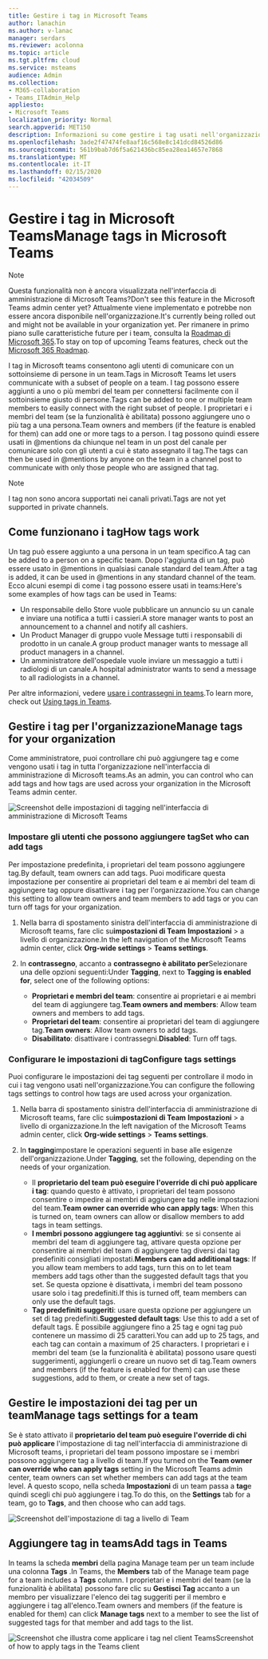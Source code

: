 ```yaml
---
title: Gestire i tag in Microsoft Teams
author: lanachin
ms.author: v-lanac
manager: serdars
ms.reviewer: acolonna
ms.topic: article
ms.tgt.pltfrm: cloud
ms.service: msteams
audience: Admin
ms.collection:
- M365-collaboration
- Teams_ITAdmin_Help
appliesto:
- Microsoft Teams
localization_priority: Normal
search.appverid: MET150
description: Informazioni su come gestire i tag usati nell'organizzazione in Microsoft teams.
ms.openlocfilehash: 3ade2f47474fe8aaf16c568e8c141dcd84526d86
ms.sourcegitcommit: 561b9bab7d6f5a621436bc85ea28ea14657e7868
ms.translationtype: MT
ms.contentlocale: it-IT
ms.lasthandoff: 02/15/2020
ms.locfileid: "42034509"
---
```

# <a name="manage-tags-in-microsoft-teams"></a><span data-ttu-id="1f37a-103">Gestire i tag in Microsoft Teams</span><span class="sxs-lookup"><span data-stu-id="1f37a-103">Manage tags in Microsoft Teams</span></span>

> [!NOTE]
> <span data-ttu-id="1f37a-104">Questa funzionalità non è ancora visualizzata nell'interfaccia di amministrazione di Microsoft Teams?</span><span class="sxs-lookup"><span data-stu-id="1f37a-104">Don't see this feature in the Microsoft Teams admin center yet?</span></span> <span data-ttu-id="1f37a-105">Attualmente viene implementato e potrebbe non essere ancora disponibile nell'organizzazione.</span><span class="sxs-lookup"><span data-stu-id="1f37a-105">It's currently being rolled out and might not be available in your organization yet.</span></span> <span data-ttu-id="1f37a-106">Per rimanere in primo piano sulle caratteristiche future per i team, consulta la [Roadmap di Microsoft 365](https://www.microsoft.com/microsoft-365/roadmap?filters=&searchterms=microsoft%2Cteams).</span><span class="sxs-lookup"><span data-stu-id="1f37a-106">To stay on top of upcoming Teams features, check out the [Microsoft 365 Roadmap](https://www.microsoft.com/microsoft-365/roadmap?filters=&searchterms=microsoft%2Cteams).</span></span>

<span data-ttu-id="1f37a-107">I tag in Microsoft teams consentono agli utenti di comunicare con un sottoinsieme di persone in un team.</span><span class="sxs-lookup"><span data-stu-id="1f37a-107">Tags in Microsoft Teams let users communicate with a subset of people on a team.</span></span> <span data-ttu-id="1f37a-108">I tag possono essere aggiunti a uno o più membri del team per connettersi facilmente con il sottoinsieme giusto di persone.</span><span class="sxs-lookup"><span data-stu-id="1f37a-108">Tags can be added to one or multiple team members to easily connect with the right subset of people.</span></span> <span data-ttu-id="1f37a-109">I proprietari e i membri del team (se la funzionalità è abilitata) possono aggiungere uno o più tag a una persona.</span><span class="sxs-lookup"><span data-stu-id="1f37a-109">Team owners and members (if the feature is enabled for them) can add one or more tags to a person.</span></span> <span data-ttu-id="1f37a-110">I tag possono quindi essere usati in @mentions da chiunque nel team in un post del canale per comunicare solo con gli utenti a cui è stato assegnato il tag.</span><span class="sxs-lookup"><span data-stu-id="1f37a-110">The tags can then be used in @mentions by anyone on the team in a channel post to communicate with only those people who are assigned that tag.</span></span>

> [!NOTE]
> <span data-ttu-id="1f37a-111">I tag non sono ancora supportati nei canali privati.</span><span class="sxs-lookup"><span data-stu-id="1f37a-111">Tags are not yet supported in private channels.</span></span>

## <a name="how-tags-work"></a><span data-ttu-id="1f37a-112">Come funzionano i tag</span><span class="sxs-lookup"><span data-stu-id="1f37a-112">How tags work</span></span>

<span data-ttu-id="1f37a-113">Un tag può essere aggiunto a una persona in un team specifico.</span><span class="sxs-lookup"><span data-stu-id="1f37a-113">A tag can be added to a person on a specific team.</span></span> <span data-ttu-id="1f37a-114">Dopo l'aggiunta di un tag, può essere usato in @mentions in qualsiasi canale standard del team.</span><span class="sxs-lookup"><span data-stu-id="1f37a-114">After a tag is added, it can be used in @mentions in any standard channel of the team.</span></span> <span data-ttu-id="1f37a-115">Ecco alcuni esempi di come i tag possono essere usati in teams:</span><span class="sxs-lookup"><span data-stu-id="1f37a-115">Here's some examples of how tags can be used in Teams:</span></span>

- <span data-ttu-id="1f37a-116">Un responsabile dello Store vuole pubblicare un annuncio su un canale e inviare una notifica a tutti i cassieri.</span><span class="sxs-lookup"><span data-stu-id="1f37a-116">A store manager wants to post an announcement to a channel and notify all cashiers.</span></span>
- <span data-ttu-id="1f37a-117">Un Product Manager di gruppo vuole Message tutti i responsabili di prodotto in un canale.</span><span class="sxs-lookup"><span data-stu-id="1f37a-117">A group product manager wants to message all product managers in a channel.</span></span>
- <span data-ttu-id="1f37a-118">Un amministratore dell'ospedale vuole inviare un messaggio a tutti i radiologi di un canale.</span><span class="sxs-lookup"><span data-stu-id="1f37a-118">A hospital administrator wants to send a message to all radiologists in a channel.</span></span>

<span data-ttu-id="1f37a-119">Per altre informazioni, vedere [usare i contrassegni in teams](https://support.office.com/article/using-tags-in-teams-667bd56f-32b8-4118-9a0b-56807c96d91e).</span><span class="sxs-lookup"><span data-stu-id="1f37a-119">To learn more, check out [Using tags in Teams](https://support.office.com/article/using-tags-in-teams-667bd56f-32b8-4118-9a0b-56807c96d91e).</span></span>

## <a name="manage-tags-for-your-organization"></a><span data-ttu-id="1f37a-120">Gestire i tag per l'organizzazione</span><span class="sxs-lookup"><span data-stu-id="1f37a-120">Manage tags for your organization</span></span>

<span data-ttu-id="1f37a-121">Come amministratore, puoi controllare chi può aggiungere tag e come vengono usati i tag in tutta l'organizzazione nell'interfaccia di amministrazione di Microsoft teams.</span><span class="sxs-lookup"><span data-stu-id="1f37a-121">As an admin, you can control who can add tags and how tags are used across your organization in the Microsoft Teams admin center.</span></span>

![Screenshot delle impostazioni di tagging nell'interfaccia di amministrazione di Microsoft Teams](media/manage-tags-admin-settings.png)

### <a name="set-who-can-add-tags"></a><span data-ttu-id="1f37a-123">Impostare gli utenti che possono aggiungere tag</span><span class="sxs-lookup"><span data-stu-id="1f37a-123">Set who can add tags</span></span>

<span data-ttu-id="1f37a-124">Per impostazione predefinita, i proprietari del team possono aggiungere tag.</span><span class="sxs-lookup"><span data-stu-id="1f37a-124">By default, team owners can add tags.</span></span> <span data-ttu-id="1f37a-125">Puoi modificare questa impostazione per consentire ai proprietari del team e ai membri del team di aggiungere tag oppure disattivare i tag per l'organizzazione.</span><span class="sxs-lookup"><span data-stu-id="1f37a-125">You can change this setting to allow team owners and team members to add tags or you can turn off tags for your organization.</span></span>

1. <span data-ttu-id="1f37a-126">Nella barra di spostamento sinistra dell'interfaccia di amministrazione di Microsoft teams, fare clic su**impostazioni di Team** **Impostazioni** > a livello di organizzazione.</span><span class="sxs-lookup"><span data-stu-id="1f37a-126">In the left navigation of the Microsoft Teams admin center, click **Org-wide settings** > **Teams settings**.</span></span>
2. <span data-ttu-id="1f37a-127">In **contrassegno**, accanto a **contrassegno è abilitato per**Selezionare una delle opzioni seguenti:</span><span class="sxs-lookup"><span data-stu-id="1f37a-127">Under **Tagging**, next to **Tagging is enabled for**, select one of the following options:</span></span>

    - <span data-ttu-id="1f37a-128">**Proprietari e membri del team**: consentire ai proprietari e ai membri del team di aggiungere tag.</span><span class="sxs-lookup"><span data-stu-id="1f37a-128">**Team owners and members**: Allow team owners and members to add tags.</span></span>
    - <span data-ttu-id="1f37a-129">**Proprietari del team**: consentire ai proprietari del team di aggiungere tag.</span><span class="sxs-lookup"><span data-stu-id="1f37a-129">**Team owners**: Allow team owners to add tags.</span></span>
    - <span data-ttu-id="1f37a-130">**Disabilitato**: disattivare i contrassegni.</span><span class="sxs-lookup"><span data-stu-id="1f37a-130">**Disabled**: Turn off tags.</span></span>

### <a name="configure-tags-settings"></a><span data-ttu-id="1f37a-131">Configurare le impostazioni di tag</span><span class="sxs-lookup"><span data-stu-id="1f37a-131">Configure tags settings</span></span>

<span data-ttu-id="1f37a-132">Puoi configurare le impostazioni dei tag seguenti per controllare il modo in cui i tag vengono usati nell'organizzazione.</span><span class="sxs-lookup"><span data-stu-id="1f37a-132">You can configure the following tags settings to control how tags are used across your organization.</span></span>

1. <span data-ttu-id="1f37a-133">Nella barra di spostamento sinistra dell'interfaccia di amministrazione di Microsoft teams, fare clic su**impostazioni di Team** **Impostazioni** > a livello di organizzazione.</span><span class="sxs-lookup"><span data-stu-id="1f37a-133">In the left navigation of the Microsoft Teams admin center, click **Org-wide settings** > **Teams settings**.</span></span>
2. <span data-ttu-id="1f37a-134">In **tagging**impostare le operazioni seguenti in base alle esigenze dell'organizzazione.</span><span class="sxs-lookup"><span data-stu-id="1f37a-134">Under **Tagging**, set the following, depending on the needs of your organization.</span></span>

    - <span data-ttu-id="1f37a-135">Il **proprietario del team può eseguire l'override di chi può applicare i tag**: quando questo è attivato, i proprietari del team possono consentire o impedire ai membri di aggiungere tag nelle impostazioni del team.</span><span class="sxs-lookup"><span data-stu-id="1f37a-135">**Team owner can override who can apply tags**: When this is turned on, team owners can allow or disallow members to add tags in team settings.</span></span>
    - <span data-ttu-id="1f37a-136">**I membri possono aggiungere tag aggiuntivi**: se si consente ai membri del team di aggiungere tag, attivare questa opzione per consentire ai membri del team di aggiungere tag diversi dai tag predefiniti consigliati impostati.</span><span class="sxs-lookup"><span data-stu-id="1f37a-136">**Members can add additional tags**: If you allow team members to add tags, turn this on to let team members add tags other than the suggested default tags that you set.</span></span> <span data-ttu-id="1f37a-137">Se questa opzione è disattivata, i membri del team possono usare solo i tag predefiniti.</span><span class="sxs-lookup"><span data-stu-id="1f37a-137">If this is turned off, team members can only use the default tags.</span></span>
    - <span data-ttu-id="1f37a-138">**Tag predefiniti suggeriti**: usare questa opzione per aggiungere un set di tag predefiniti.</span><span class="sxs-lookup"><span data-stu-id="1f37a-138">**Suggested default tags**: Use this to add a set of default tags.</span></span> <span data-ttu-id="1f37a-139">È possibile aggiungere fino a 25 tag e ogni tag può contenere un massimo di 25 caratteri.</span><span class="sxs-lookup"><span data-stu-id="1f37a-139">You can add up to 25 tags, and each tag can contain a maximum of 25 characters.</span></span> <span data-ttu-id="1f37a-140">I proprietari e i membri del team (se la funzionalità è abilitata) possono usare questi suggerimenti, aggiungerli o creare un nuovo set di tag.</span><span class="sxs-lookup"><span data-stu-id="1f37a-140">Team owners and members (if the feature is enabled for them) can use these suggestions, add to them, or create a new set of tags.</span></span>

## <a name="manage-tags-settings-for-a-team"></a><span data-ttu-id="1f37a-141">Gestire le impostazioni dei tag per un team</span><span class="sxs-lookup"><span data-stu-id="1f37a-141">Manage tags settings for a team</span></span>

<span data-ttu-id="1f37a-142">Se è stato attivato il **proprietario del team può eseguire l'override di chi può applicare** l'impostazione di tag nell'interfaccia di amministrazione di Microsoft teams, i proprietari del team possono impostare se i membri possono aggiungere tag a livello di team.</span><span class="sxs-lookup"><span data-stu-id="1f37a-142">If you turned on the **Team owner can override who can apply tags** setting in the Microsoft Teams admin center, team owners can set whether members can add tags at the team level.</span></span> <span data-ttu-id="1f37a-143">A questo scopo, nella scheda **Impostazioni** di un team passa a **tag**e quindi scegli chi può aggiungere i tag.</span><span class="sxs-lookup"><span data-stu-id="1f37a-143">To do this, on the **Settings** tab for a team, go to **Tags**, and then choose who can add tags.</span></span>

![Screenshot dell'impostazione di tag a livello di Team](media/manage-tags-team-settings.png)

## <a name="add-tags-in-teams"></a><span data-ttu-id="1f37a-145">Aggiungere tag in teams</span><span class="sxs-lookup"><span data-stu-id="1f37a-145">Add tags in Teams</span></span>

<span data-ttu-id="1f37a-146">In teams la scheda **membri** della pagina Manage team per un team include una colonna **Tags** .</span><span class="sxs-lookup"><span data-stu-id="1f37a-146">In Teams, the **Members** tab of the Manage team page for a team includes a **Tags** column.</span></span> <span data-ttu-id="1f37a-147">I proprietari e i membri del team (se la funzionalità è abilitata) possono fare clic su **Gestisci Tag** accanto a un membro per visualizzare l'elenco dei tag suggeriti per il membro e aggiungere i tag all'elenco.</span><span class="sxs-lookup"><span data-stu-id="1f37a-147">Team owners and members (if the feature is enabled for them) can click **Manage tags** next to a member to see the list of suggested tags for that member and add tags to the list.</span></span>

![<span data-ttu-id="1f37a-148">Screenshot che illustra come applicare i tag nel client Teams</span><span class="sxs-lookup"><span data-stu-id="1f37a-148">Screenshot of how to apply tags in the Teams client</span></span> ](media/manage-tags-teams.png) 
